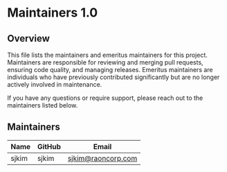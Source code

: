 
# Maintainers 1.0

## Overview

This file lists the maintainers and emeritus maintainers for this project. Maintainers are responsible for reviewing and merging pull requests, ensuring code quality, and managing releases. Emeritus maintainers are individuals who have previously contributed significantly but are no longer actively involved in maintenance.

If you have any questions or require support, please reach out to the maintainers listed below.

## Maintainers

| Name        | GitHub    | Email                  |
| ----------- | --------- | ---------------------- |
| sjkim | sjkim  | sjkim@raoncorp.com |
